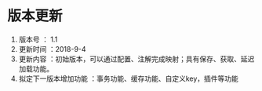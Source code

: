 # 版本更新

1. 版本号 ： 1.1
2. 更新时间 ：2018-9-4
3. 更新内容 ：初始版本，可以通过配置、注解完成映射；具有保存、获取、延迟加载功能。
4. 拟定下一版本增加功能 ：事务功能、缓存功能、自定义key，插件等功能

